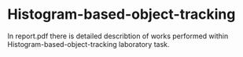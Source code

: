 # Histogram-based-object-tracking
In report.pdf there is detailed describtion of works performed within Histogram-based-object-tracking laboratory task.

